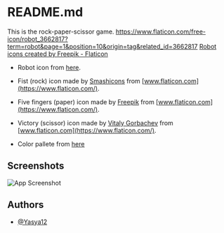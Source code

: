 
# README.md

This is the rock-paper-scissor game. 
https://www.flaticon.com/free-icon/robot_3662817?term=robot&page=1&position=10&origin=tag&related_id=3662817
<a href="https://www.flaticon.com/free-icons/robot" title="robot icons">Robot icons created by Freepik - Flaticon</a>

- Robot icon from [here]("(https://www.flaticon.com/free-icon/robot_3662817?term=robot&page=1&position=10&origin=tag&related_id=3662817)").

- Fist (rock) icon made by [Smashicons](https://www.flaticon.com/authors/smashicons) from [www.flaticon.com](https://www.flaticon.com/).

- Five fingers (paper) icon made by [Freepik](https://www.freepik.com) from [www.flaticon.com](https://www.flaticon.com/).

- Victory (scissor) icon made by [ Vitaly Gorbachev](https://www.flaticon.com/authors/vitaly-gorbachev) from [www.flaticon.com](https://www.flaticon.com/).

- Color pallete from [here](https://colorhunt.co/palette/faf1e4cedebd9eb384435334)
## Screenshots

![App Screenshot](https://drive.google.com/file/d/12OVzc2ZvJP3EBjyjCj7Ch47cxVgdwkXZ/view?usp=sharing)



## Authors

- [@Yasya12](https://github.com/Yasya12)


